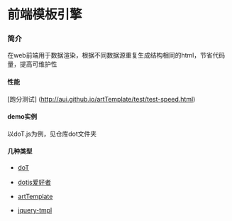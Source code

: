 # 前端模板引擎

### 简介

在web前端用于数据渲染，根据不同数据源重复生成结构相同的html，节省代码量，提高可维护性
  
#### 性能

[跑分测试] (http://aui.github.io/artTemplate/test/test-speed.html)
    
#### demo实例

以doT.js为例，见仓库dot文件夹
    
#### 几种类型

- [doT](https://github.com/olado/doT)  

- [dotjs爱好者](http://dotjs.cn/)

- [artTemplate](https://github.com/aui/artTemplate)

- [jquery-tmpl](http://github.com/jquery/jquery-tmpl)
